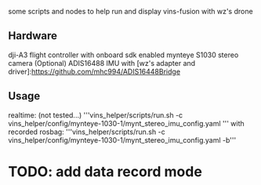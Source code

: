 some scripts and nodes to help run and display vins-fusion with wz's drone

## Hardware
dji-A3 flight controller with onboard sdk enabled
mynteye S1030 stereo camera
(Optional) ADIS16488 IMU with [wz's adapter and driver]:https://github.com/mhc994/ADIS16448Bridge 

## Usage
realtime: (not tested...)
'''vins_helper/scripts/run.sh -c vins_helper/config/mynteye-1030-1/mynt_stereo_imu_config.yaml '''
with recorded rosbag:
'''vins_helper/scripts/run.sh -c vins_helper/config/mynteye-1030-1/mynt_stereo_imu_config.yaml -b'''

# TODO: add data record mode